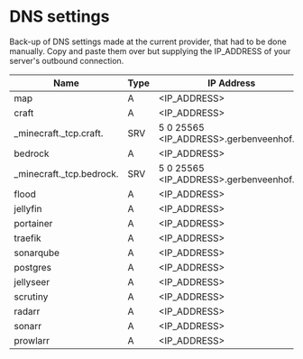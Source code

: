 # DNS settings

Back-up of DNS settings made at the current provider, that had to be done manually.
Copy and paste them over but supplying the IP_ADDRESS of your server's outbound connection.

| Name                       | Type | IP Address                               |
| -------------------------- | ---- | ---------------------------------------- |
| map                        | A    | <IP_ADDRESS>                             |
| craft                      | A    | <IP_ADDRESS>                             |
| \_minecraft.\_tcp.craft.   | SRV  | 5 0 25565 <IP_ADDRESS>.gerbenveenhof.nl. |
| bedrock                    | A    | <IP_ADDRESS>                             |
| \_minecraft.\_tcp.bedrock. | SRV  | 5 0 25565 <IP_ADDRESS>.gerbenveenhof.nl. |
| flood                      | A    | <IP_ADDRESS>                             |
| jellyfin                   | A    | <IP_ADDRESS>                             |
| portainer                  | A    | <IP_ADDRESS>                             |
| traefik                    | A    | <IP_ADDRESS>                             |
| sonarqube                  | A    | <IP_ADDRESS>                             |
| postgres                   | A    | <IP_ADDRESS>                             |
| jellyseer                  | A    | <IP_ADDRESS>                             |
| scrutiny                   | A    | <IP_ADDRESS>                             |
| radarr                     | A    | <IP_ADDRESS>                             |
| sonarr                     | A    | <IP_ADDRESS>                             |
| prowlarr                   | A    | <IP_ADDRESS>                             |
